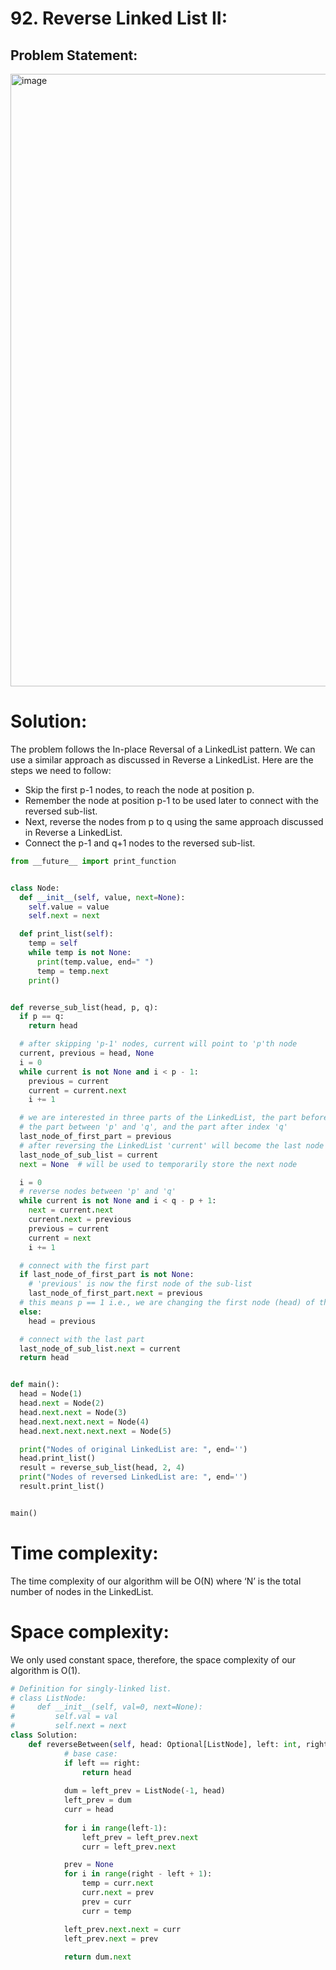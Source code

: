 # 92. Reverse Linked List II:

## Problem Statement:

<img width="980" alt="image" src="https://user-images.githubusercontent.com/35987583/155300312-e148e53b-facc-4248-8893-b9d6d955395b.png">


# Solution:

The problem follows the In-place Reversal of a LinkedList pattern. We can use a similar approach as discussed in Reverse a LinkedList. Here are the steps we need to follow:

- Skip the first p-1 nodes, to reach the node at position p.
- Remember the node at position p-1 to be used later to connect with the reversed sub-list.
- Next, reverse the nodes from p to q using the same approach discussed in Reverse a LinkedList.
- Connect the p-1 and q+1 nodes to the reversed sub-list.

```python
from __future__ import print_function


class Node:
  def __init__(self, value, next=None):
    self.value = value
    self.next = next

  def print_list(self):
    temp = self
    while temp is not None:
      print(temp.value, end=" ")
      temp = temp.next
    print()


def reverse_sub_list(head, p, q):
  if p == q:
    return head

  # after skipping 'p-1' nodes, current will point to 'p'th node
  current, previous = head, None
  i = 0
  while current is not None and i < p - 1:
    previous = current
    current = current.next
    i += 1

  # we are interested in three parts of the LinkedList, the part before index 'p',
  # the part between 'p' and 'q', and the part after index 'q'
  last_node_of_first_part = previous
  # after reversing the LinkedList 'current' will become the last node of the sub-list
  last_node_of_sub_list = current
  next = None  # will be used to temporarily store the next node

  i = 0
  # reverse nodes between 'p' and 'q'
  while current is not None and i < q - p + 1:
    next = current.next
    current.next = previous
    previous = current
    current = next
    i += 1

  # connect with the first part
  if last_node_of_first_part is not None:
    # 'previous' is now the first node of the sub-list
    last_node_of_first_part.next = previous
  # this means p == 1 i.e., we are changing the first node (head) of the LinkedList
  else:
    head = previous

  # connect with the last part
  last_node_of_sub_list.next = current
  return head


def main():
  head = Node(1)
  head.next = Node(2)
  head.next.next = Node(3)
  head.next.next.next = Node(4)
  head.next.next.next.next = Node(5)

  print("Nodes of original LinkedList are: ", end='')
  head.print_list()
  result = reverse_sub_list(head, 2, 4)
  print("Nodes of reversed LinkedList are: ", end='')
  result.print_list()


main()

```


# Time complexity:
The time complexity of our algorithm will be O(N) where ‘N’ is the total number of nodes in the LinkedList.

# Space complexity:
We only used constant space, therefore, the space complexity of our algorithm is O(1).



```python
# Definition for singly-linked list.
# class ListNode:
#     def __init__(self, val=0, next=None):
#         self.val = val
#         self.next = next
class Solution:
    def reverseBetween(self, head: Optional[ListNode], left: int, right: int) -> Optional[ListNode]:
            # base case:
            if left == right:
                return head
            
            dum = left_prev = ListNode(-1, head)
            left_prev = dum
            curr = head
            
            for i in range(left-1):
                left_prev = left_prev.next
                curr = left_prev.next

            prev = None
            for i in range(right - left + 1):
                temp = curr.next   
                curr.next = prev
                prev = curr
                curr = temp

            left_prev.next.next = curr
            left_prev.next = prev
            
            return dum.next

```
